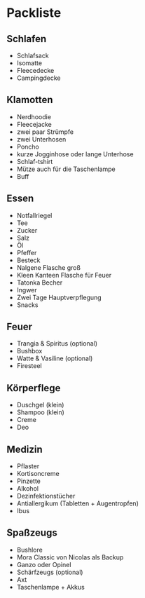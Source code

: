 # Packliste

## Schlafen

* Schlafsack
* Isomatte
* Fleecedecke
* Campingdecke

## Klamotten

* Nerdhoodie
* Fleecejacke
* zwei paar Strümpfe
* zwei Unterhosen
* Poncho
* kurze Jogginhose oder lange Unterhose
* Schlaf-tshirt
* Mütze auch für die Taschenlampe
* Buff

## Essen

* Notfallriegel
* Tee
* Zucker
* Salz
* Öl
* Pfeffer
* Besteck
* Nalgene Flasche groß
* Kleen Kanteen Flasche für Feuer
* Tatonka Becher
* Ingwer
* Zwei Tage Hauptverpflegung
* Snacks

## Feuer

* Trangia & Spiritus (optional)
* Bushbox
* Watte & Vasiline (optional)
* Firesteel

## Körperflege

* Duschgel (klein)
* Shampoo (klein)
* Creme
* Deo

## Medizin

* Pflaster
* Kortisoncreme
* Pinzette
* Alkohol
* Dezinfektionstücher
* Antiallergikum (Tabletten + Augentropfen)
* Ibus

## Spaßzeugs

* Bushlore
* Mora Classic von Nicolas als Backup
* Ganzo oder Opinel
* Schärfzeugs (optional)
* Axt
* Taschenlampe + Akkus
